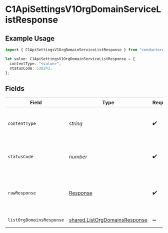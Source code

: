# C1ApiSettingsV1OrgDomainServiceListResponse

## Example Usage

```typescript
import { C1ApiSettingsV1OrgDomainServiceListResponse } from "conductorone-sdk-typescript/sdk/models/operations";

let value: C1ApiSettingsV1OrgDomainServiceListResponse = {
  contentType: "<value>",
  statusCode: 530243,
};
```

## Fields

| Field                                                                                 | Type                                                                                  | Required                                                                              | Description                                                                           |
| ------------------------------------------------------------------------------------- | ------------------------------------------------------------------------------------- | ------------------------------------------------------------------------------------- | ------------------------------------------------------------------------------------- |
| `contentType`                                                                         | *string*                                                                              | :heavy_check_mark:                                                                    | HTTP response content type for this operation                                         |
| `statusCode`                                                                          | *number*                                                                              | :heavy_check_mark:                                                                    | HTTP response status code for this operation                                          |
| `rawResponse`                                                                         | [Response](https://developer.mozilla.org/en-US/docs/Web/API/Response)                 | :heavy_check_mark:                                                                    | Raw HTTP response; suitable for custom response parsing                               |
| `listOrgDomainsResponse`                                                              | [shared.ListOrgDomainsResponse](../../../sdk/models/shared/listorgdomainsresponse.md) | :heavy_minus_sign:                                                                    | Successful response                                                                   |